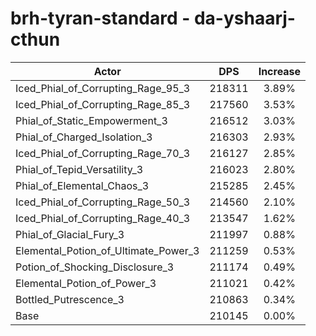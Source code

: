 # brh-tyran-standard - da-yshaarj-cthun
| Actor | DPS | Increase |
|---|:---:|:---:|
|Iced_Phial_of_Corrupting_Rage_95_3|218311|3.89%|
|Iced_Phial_of_Corrupting_Rage_85_3|217560|3.53%|
|Phial_of_Static_Empowerment_3|216512|3.03%|
|Phial_of_Charged_Isolation_3|216303|2.93%|
|Iced_Phial_of_Corrupting_Rage_70_3|216127|2.85%|
|Phial_of_Tepid_Versatility_3|216023|2.80%|
|Phial_of_Elemental_Chaos_3|215285|2.45%|
|Iced_Phial_of_Corrupting_Rage_50_3|214560|2.10%|
|Iced_Phial_of_Corrupting_Rage_40_3|213547|1.62%|
|Phial_of_Glacial_Fury_3|211997|0.88%|
|Elemental_Potion_of_Ultimate_Power_3|211259|0.53%|
|Potion_of_Shocking_Disclosure_3|211174|0.49%|
|Elemental_Potion_of_Power_3|211021|0.42%|
|Bottled_Putrescence_3|210863|0.34%|
|Base|210145|0.00%|
